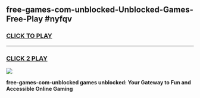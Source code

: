 
## free-games-com-unblocked-Unblocked-Games-Free-Play #nyfqv
<h3>
<a href="https://us.freeplayer.one?title=free-games-com-unblocked&ref=9M">CLICK TO PLAY</a></h3>
<hr>

<h3>
<a href="https://us.freeplayer.one?title=free-games-com-unblocked&ref=9M">CLICK 2 PLAY</a>
  
</h3>

<a href="https://us.freeplayer.one?title=free-games-com-unblocked&ref=9M"><img src="https://clearcache.store/games.png"></a>


**free-games-com-unblocked games unblocked: Your Gateway to Fun and Accessible Online Gaming**
